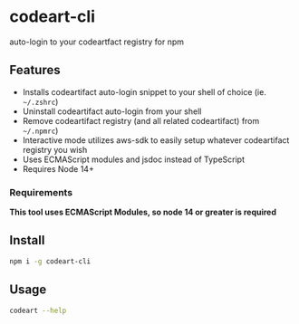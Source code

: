 # codeart-cli
auto-login to your codeartfact registry for npm

## Features
- Installs codeartifact auto-login snippet to your shell of choice (ie. `~/.zshrc`)
- Uninstall codeartifact auto-login from your shell
- Remove codeartifact registry (and all related codeartifact) from `~/.npmrc`)
- Interactive mode utilizes aws-sdk to easily setup whatever codeartifact registry you wish
- Uses ECMAScript modules and jsdoc instead of TypeScript
- Requires Node 14+

### Requirements

**This tool uses ECMAScript Modules, so node 14 or greater is required**
## Install

```bash
npm i -g codeart-cli
```


## Usage

```bash
codeart --help
```